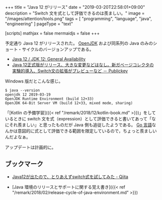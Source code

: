 +++
title = "Java 12 がリリース"
date = "2019-03-20T22:58:01+09:00"
description = "Switch 文を式として評価できるのは羨ましい。"
image = "/images/attention/tools.png"
tags  = [ "programming", "language", "java", "engineering" ]
pageType = "text"

[scripts]
  mathjax = false
  mermaidjs = false
+++

予定通り Java 12 がリリースされた。
[OpenJDK] および同系列の Java のみのショート・サイクルのバージョンアップである。

- [Java 12 / JDK 12: General Availability](https://mail.openjdk.java.net/pipermail/jdk-dev/2019-March/002718.html)
- [Java 12正式版がリリース、大きな変更などはなし。新ガベージコレクタの実験的導入、Switch文の拡張がプレビューなど － Publickey](https://www.publickey1.jp/blog/19/java_12switch.html)

Windows 版だとこんな感じ。

```text
$ java --version
openjdk 12 2019-03-19
OpenJDK Runtime Environment (build 12+33)
OpenJDK 64-Bit Server VM (build 12+33, mixed mode, sharing)
```

「[Kotlin の予備学習]({{< ref "/remark/2018/12/kotlin-book.md" >}})」をしているときに switch 文を式（expression）として評価できると書いてあって「なにそれ羨ましい」と思ったものだが Java 側も追従したようである。
[Go 言語]なんかは意図的に式として評価できる範囲を限定しているので，ちょっと羨ましいんだよなぁ。

アップデートは計画的に。

## ブックマーク

- [Java12が出たので、とりあえずswitch式を試してみた - Qiita](https://qiita.com/dhirabayashi/items/2999b04a369379f41675)

- [Java 環境のリリースとサポートに関する覚え書き]({{< ref "/remark/2018/02/release-cycle-of-java-environment.md" >}})

[OpenJDK]: http://openjdk.java.net/
[Go 言語]: https://golang.org/ "The Go Programming Language"

